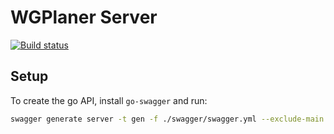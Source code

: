 # WGPlaner Server

[![Build status](https://ci.appveyor.com/api/projects/status/ia98w0qrjdjdu733/branch/master?svg=true)](https://ci.appveyor.com/project/archer96/wg-planer-server/branch/master)

## Setup
To create the go API, install `go-swagger` and run:

```bash
swagger generate server -t gen -f ./swagger/swagger.yml --exclude-main -A wgplaner
```
